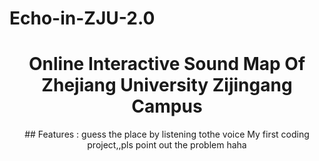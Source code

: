 # Echo-in-ZJU-2.0
<div align="center">
<h1>Online Interactive Sound Map Of Zhejiang University Zijingang Campus </h1>
## Features :
guess the place by listening tothe voice 
My first coding project,,pls point out the problem haha
